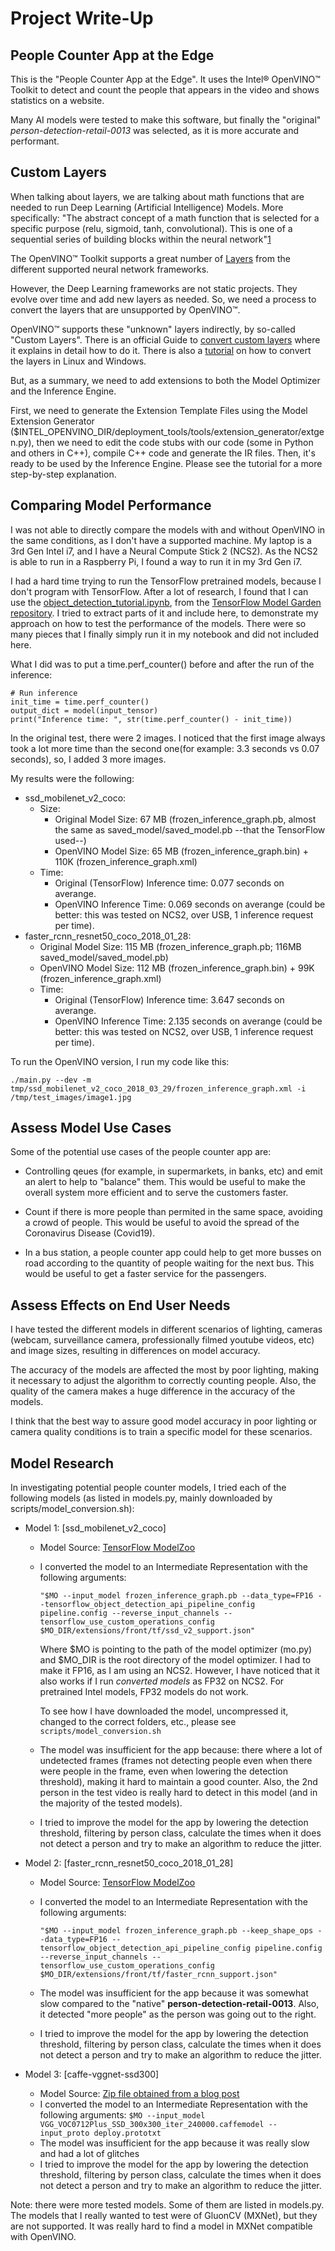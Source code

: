 # Project Write-Up
## People Counter App at the Edge

This is the "People Counter App at the Edge". It uses the Intel® OpenVINO™ Toolkit to detect and count the people that appears in the video and shows statistics on a website.

Many AI models were tested to make this software, but finally the "original" *person-detection-retail-0013* was selected, as it is more accurate and performant.

## Custom Layers

When talking about layers, we are talking about math functions that are needed to run Deep Learning (Artificial Intelligence) Models. More specifically: "The abstract concept of a math function that is selected for a specific purpose (relu, sigmoid, tanh, convolutional). This is one of a sequential series of building blocks within the neural network"[1]

The OpenVINO™ Toolkit supports a great number of [Layers](https://docs.openvinotoolkit.org/latest/_docs_MO_DG_prepare_model_Supported_Frameworks_Layers.html) from the different supported neural network frameworks.

However, the Deep Learning frameworks are not static projects. They evolve over time and add new layers as needed.
So, we need a process to convert the layers that are unsupported by OpenVINO™.

OpenVINO™ supports these "unknown" layers indirectly, by so-called "Custom Layers". There is an official Guide to [convert custom layers](https://docs.openvinotoolkit.org/latest/_docs_HOWTO_Custom_Layers_Guide.html) where it explains in detail how to do it. There is also a [tutorial](https://github.com/david-drew/OpenVINO-Custom-Layers/tree/master/2019.r2.0) on how to convert the layers in Linux and Windows.

But, as a summary, we need to add extensions to both the Model Optimizer and the Inference Engine.

First, we need to generate the Extension Template Files using the Model Extension Generator ($INTEL_OPENVINO_DIR/deployment_tools/tools/extension_generator/extgen.py), then we need to edit the code stubs with our code (some in Python and others in C++), compile C++ code and generate the IR files. Then, it's ready to be used by the Inference Engine. Please see the tutorial for a more step-by-step explanation.

## Comparing Model Performance

I was not able to directly compare the models with and without OpenVINO in the same conditions, as I don't have a supported machine. My laptop is a 3rd Gen Intel i7, and I have a Neural Compute Stick 2 (NCS2). As the NCS2 is able to run in a Raspberry Pi, I found a way to run it in my 3rd Gen i7.

I had a hard time trying to run the TensorFlow pretrained models, because I don't program with TensorFlow.
After a lot of research, I found that I can use the [object_detection_tutorial.ipynb](), from the [TensorFlow Model Garden repository](https://github.com/tensorflow/models).
I tried to extract parts of it and include here, to demonstrate my approach on how to test the performance of the models. There were so many pieces that I finally simply run it in my notebook and did not included here.

What I did was to put a time.perf_counter() before and after the run of the inference:
```
# Run inference
init_time = time.perf_counter()
output_dict = model(input_tensor)
print("Inference time: ", str(time.perf_counter() - init_time))
```

In the original test, there were 2 images. I noticed that the first image always took a lot more time than the second one(for example: 3.3 seconds vs 0.07 seconds), so, I added 3 more images.

My results were the following:
* ssd_mobilenet_v2_coco:
  - Size:
    - Original Model Size: 67 MB (frozen_inference_graph.pb, almost the same as saved_model/saved_model.pb --that the TensorFlow used--)
    - OpenVINO Model Size: 65 MB (frozen_inference_graph.bin) + 110K (frozen_inference_graph.xml)
  - Time:
    - Original (TensorFlow) Inference time: 0.077 seconds on averange.
    - OpenVINO Inference Time: 0.069 seconds on averange (could be better: this was tested on NCS2, over USB, 1 inference request per time).
* faster_rcnn_resnet50_coco_2018_01_28:
    - Original Model Size: 115 MB (frozen_inference_graph.pb; 116MB saved_model/saved_model.pb)
    - OpenVINO Model Size: 112 MB (frozen_inference_graph.bin) + 99K (frozen_inference_graph.xml)
  - Time:
    - Original (TensorFlow) Inference time: 3.647 seconds on averange.
    - OpenVINO Inference Time: 2.135 seconds on averange (could be better: this was tested on NCS2, over USB, 1 inference request per time).

To run the OpenVINO version, I run my code like this:
```
./main.py --dev -m tmp/ssd_mobilenet_v2_coco_2018_03_29/frozen_inference_graph.xml -i /tmp/test_images/image1.jpg
```

## Assess Model Use Cases

Some of the potential use cases of the people counter app are:
* Controlling qeues (for example, in supermarkets, in banks, etc) and emit an alert to help to "balance" them. This would be useful to make the overall system more efficient and to serve the customers faster.

* Count if there is more people than permited in the same space, avoiding a crowd of people. This would be useful to avoid the spread of the Coronavirus Disease (Covid19).

* In a bus station, a people counter app could help to get more busses on road according to the quantity of people waiting for the next bus. This would be useful to get a faster service for the passengers.

## Assess Effects on End User Needs

I have tested the different models in different scenarios of lighting, cameras (webcam, surveillance camera, professionally filmed youtube videos, etc) and image sizes, resulting in differences on model accuracy.

The accuracy of the models are affected the most by poor lighting, making it necessary to adjust the algorithm to correctly counting people. Also, the quality of the camera makes a huge difference in the accuracy of the models.

I think that the best way to assure good model accuracy in poor lighting or camera quality conditions is to train a specific model for these scenarios.

## Model Research

In investigating potential people counter models, I tried each of the following models (as listed in models.py, mainly downloaded by scripts/model_conversion.sh):

- Model 1: [ssd_mobilenet_v2_coco]
  - Model Source: [TensorFlow ModelZoo](http://download.tensorflow.org/models/object_detection/ssd_mobilenet_v2_coco_2018_03_29.tar.gz)
  - I converted the model to an Intermediate Representation with the following arguments:
    ```
    "$MO --input_model frozen_inference_graph.pb --data_type=FP16 --tensorflow_object_detection_api_pipeline_config pipeline.config --reverse_input_channels --tensorflow_use_custom_operations_config $MO_DIR/extensions/front/tf/ssd_v2_support.json"
    ```
    Where $MO is pointing to the path of the model optimizer (mo.py) and $MO_DIR is the root directory of the model optimizer.
    I had to make it FP16, as I am using an NCS2. However, I have noticed that it also works if I run *converted models* as FP32 on NCS2. For pretrained Intel models, FP32 models do not work.

    To see how I have downloaded the model, uncompressed it, changed to the correct folders, etc., please see `scripts/model_conversion.sh`

  - The model was insufficient for the app because: there where a lot of undetected frames (frames not detecting people even when there were people in the frame, even when lowering the detection threshold), making it hard to maintain a good counter. Also, the 2nd person in the test video is really hard to detect in this model (and in the majority of the tested models).

  - I tried to improve the model for the app by lowering the detection threshold, filtering by person class, calculate the times when it does not detect a person and try to make an algorithm to reduce the jitter.
  
- Model 2: [faster_rcnn_resnet50_coco_2018_01_28]
  - Model Source: [TensorFlow ModelZoo](http://download.tensorflow.org/models/object_detection/faster_rcnn_resnet50_coco_2018_01_28.tar.gz)
  - I converted the model to an Intermediate Representation with the following arguments:
     ```
    "$MO --input_model frozen_inference_graph.pb --keep_shape_ops --data_type=FP16 --tensorflow_object_detection_api_pipeline_config pipeline.config --reverse_input_channels --tensorflow_use_custom_operations_config $MO_DIR/extensions/front/tf/faster_rcnn_support.json"
    ```

  - The model was insufficient for the app because it was somewhat slow compared to the "native" **person-detection-retail-0013**. Also, it detected "more people" as the person was going out to the right.

  - I tried to improve the model for the app by lowering the detection threshold, filtering by person class, calculate the times when it does not detect a person and try to make an algorithm to reduce the jitter.

- Model 3: [caffe-vggnet-ssd300]
  - Model Source: [Zip file obtained from a blog post](https://drive.google.com/file/d/0BzKzrI_SkD1_WnR2T1BGVWlCZHM/view)
  - I converted the model to an Intermediate Representation with the following arguments:
    `$MO --input_model VGG_VOC0712Plus_SSD_300x300_iter_240000.caffemodel --input_proto deploy.prototxt`
  - The model was insufficient for the app because it was really slow and had a lot of glitches
  - I tried to improve the model for the app by lowering the detection threshold, filtering by person class, calculate the times when it does not detect a person and try to make an algorithm to reduce the jitter.

Note: there were more tested models. Some of them are listed in models.py. The models that I really wanted to test were of GluonCV (MXNet), but they are not supported. It was really hard to find a model in MXNet compatible with OpenVINO.

[1]: https://docs.openvinotoolkit.org/latest/_docs_HOWTO_Custom_Layers_Guide.html